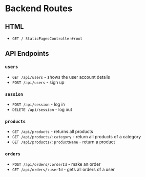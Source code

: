 # Backend Routes
## HTML
* `GET / StaticPagesController#root`

## API Endpoints
### `users`
* `GET /api/users` - shows the user account details
* `POST /api/users` - sign up

### `session`
* `POST /api/session` - log in
* `DELETE /api/session` - log out

### `products`
* `GET /api/products` - returns all products
* `GET /api/products/:category` - return all products of a category
* `GET /api/products/:productName` - return a product

### `orders`
* `POST /api/orders/:orderId` - make an order
* `GET /api/orders/:userId` - gets all orders of a user